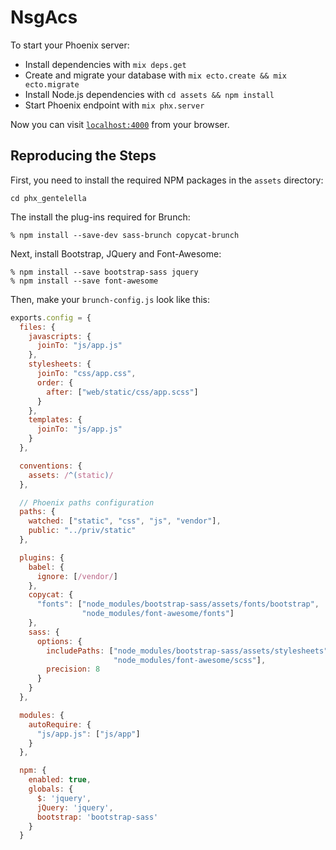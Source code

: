 # NsgAcs

To start your Phoenix server:

  * Install dependencies with `mix deps.get`
  * Create and migrate your database with `mix ecto.create && mix ecto.migrate`
  * Install Node.js dependencies with `cd assets && npm install`
  * Start Phoenix endpoint with `mix phx.server`

Now you can visit [`localhost:4000`](http://localhost:4000) from your browser.

## Reproducing the Steps

First, you need to install the required NPM packages in the `assets` directory:

```
cd phx_gentelella
```

The install the plug-ins required for Brunch:

```
% npm install --save-dev sass-brunch copycat-brunch
```

Next, install Bootstrap, JQuery and Font-Awesome:

```
% npm install --save bootstrap-sass jquery
% npm install --save font-awesome
```

Then, make your `brunch-config.js` look like this:

```javascript
exports.config = {
  files: {
    javascripts: {
      joinTo: "js/app.js"
    },
    stylesheets: {
      joinTo: "css/app.css",
      order: {
        after: ["web/static/css/app.scss"]
      }
    },
    templates: {
      joinTo: "js/app.js"
    }
  },

  conventions: {
    assets: /^(static)/
  },

  // Phoenix paths configuration
  paths: {
    watched: ["static", "css", "js", "vendor"],
    public: "../priv/static"
  },

  plugins: {
    babel: {
      ignore: [/vendor/]
    },
    copycat: {
      "fonts": ["node_modules/bootstrap-sass/assets/fonts/bootstrap",
                "node_modules/font-awesome/fonts"]
    },
    sass: {
      options: {
        includePaths: ["node_modules/bootstrap-sass/assets/stylesheets",
                       "node_modules/font-awesome/scss"],
        precision: 8
      }
    }
  },

  modules: {
    autoRequire: {
      "js/app.js": ["js/app"]
    }
  },

  npm: {
    enabled: true,
    globals: {
      $: 'jquery',
      jQuery: 'jquery',
      bootstrap: 'bootstrap-sass'
    }
  }
```
